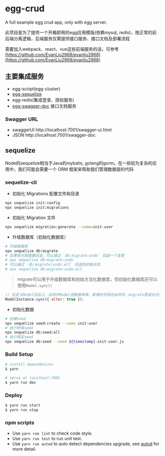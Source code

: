 # egg-crud
A full example egg crud app, only with egg server. 

此项目是为了提供一个开箱即用的egg应用模版(依赖mysql, redis)，按正常的前后端分离逻辑，后端服务仅需提供接口服务、接口文档及部署流程

需要加入webpack、react、vue这些前端服务的话，可参考[https://github.com/EvanLiu2968/evanliu2968](https://github.com/EvanLiu2968/evanliu2968)

## 主要集成服务
- egg-script(egg-cluster)
- [egg-sequelize](https://eggjs.org/zh-cn/tutorials/sequelize.html)
- egg-redis(集成登录、授权服务)
- [egg-swagger-doc](https://www.npmjs.com/package/egg-swagger-doc) 接口文档服务

### Swagger URL

- swaggerUI http://localhost:7001/swagger-ui.html
- JSON http://localhost:7001/swagger-doc

## sequelize
Node的sequelize相当于Java的mybatis, golang的gorm。在一些较为复杂的应用中，我们可能会需要一个 ORM 框架来帮助我们管理数据层的代码

### sequelize-cli
- 初始化 Migrations 配置文件和目录
```bash
npx sequelize init:config
npx sequelize init:migrations
```
- 初始化 Migration 文件
```bash
npx sequelize migration:generate --name=init-user
```
- 升级数据库（初始化数据库）
```bash
# 升级数据库
npx sequelize db:migrate
# 如果有问题需要回滚，可以通过 `db:migrate:undo` 回退一个变更
# npx sequelize db:migrate:undo
# 可以通过 `db:migrate:undo:all` 回退到初始状态
# npx sequelize db:migrate:undo:all
```

> migrate可以用于升级数据库和初始方法化数据库，但初始化数据库还可以使用`Model.sync()`
```javascript
// 在定义Model后加上，会同步Model至数据库表，新增的字段也会同步，migrate更适合记录数据库的升级、变更、迁移，如何选择看具体场景
ModelInstance.sync({ alter: true });
```

- 初始化数据
```bash
# 创建seed
npx sequelize seed:create --name init-user
# 执行所有seed
npx sequelize db:seed:all
# 执行指定seed
npx sequelize db:seed --seed ${timestamp}-init-user.js
```

### Build Setup

```bash
# install dependencies
$ yarn

# serve at localhost:7001
$ yarn run dev

```

### Deploy

```bash
$ yarn run start
$ yarn run stop
```

### npm scripts

- Use `yarn run lint` to check code style.
- Use `yarn run test` to run unit test.
- Use `yarn run autod` to auto detect dependencies upgrade, see [autod](https://www.npmjs.com/package/autod) for more detail.
